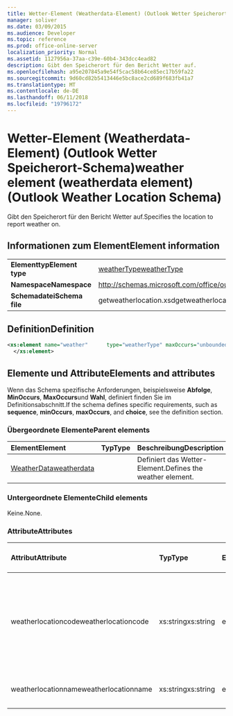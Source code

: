 ```yaml
---
title: Wetter-Element (Weatherdata-Element) (Outlook Wetter Speicherort-Schema)
manager: soliver
ms.date: 03/09/2015
ms.audience: Developer
ms.topic: reference
ms.prod: office-online-server
localization_priority: Normal
ms.assetid: 1127956a-37aa-c39e-60b4-343dcc4ead82
description: Gibt den Speicherort für den Bericht Wetter auf.
ms.openlocfilehash: a95e207845a9e54f5cac58b64ce85ec17b59fa22
ms.sourcegitcommit: 9d60cd82b5413446e5bc8ace2cd689f683fb41a7
ms.translationtype: MT
ms.contentlocale: de-DE
ms.lasthandoff: 06/11/2018
ms.locfileid: "19796172"
---
```

# <a name="weather-element-weatherdata-element-outlook-weather-location-schema"></a><span data-ttu-id="67d76-103">Wetter-Element (Weatherdata-Element) (Outlook Wetter Speicherort-Schema)</span><span class="sxs-lookup"><span data-stu-id="67d76-103">weather element (weatherdata element) (Outlook Weather Location Schema)</span></span>

<span data-ttu-id="67d76-104">Gibt den Speicherort für den Bericht Wetter auf.</span><span class="sxs-lookup"><span data-stu-id="67d76-104">Specifies the location to report weather on.</span></span>
  
## <a name="element-information"></a><span data-ttu-id="67d76-105">Informationen zum Element</span><span class="sxs-lookup"><span data-stu-id="67d76-105">Element information</span></span>

|||
|:-----|:-----|
|<span data-ttu-id="67d76-106">**Elementtyp**</span><span class="sxs-lookup"><span data-stu-id="67d76-106">**Element type**</span></span> <br/> |[<span data-ttu-id="67d76-107">weatherType</span><span class="sxs-lookup"><span data-stu-id="67d76-107">weatherType</span></span>](weathertype-complextype-outlook-weather-location-schema.md) <br/> |
|<span data-ttu-id="67d76-108">**Namespace**</span><span class="sxs-lookup"><span data-stu-id="67d76-108">**Namespace**</span></span> <br/> |http://schemas.microsoft.com/office/outlook/15/getweatherlocation.xsd  <br/> |
|<span data-ttu-id="67d76-109">**Schemadatei**</span><span class="sxs-lookup"><span data-stu-id="67d76-109">**Schema file**</span></span> <br/> |<span data-ttu-id="67d76-110">getweatherlocation.xsd</span><span class="sxs-lookup"><span data-stu-id="67d76-110">getweatherlocation.xsd</span></span>  <br/> |
   
## <a name="definition"></a><span data-ttu-id="67d76-111">Definition</span><span class="sxs-lookup"><span data-stu-id="67d76-111">Definition</span></span>

```XML
<xs:element name="weather"      type="weatherType" maxOccurs="unbounded"    >
  </xs:element>  

```

## <a name="elements-and-attributes"></a><span data-ttu-id="67d76-112">Elemente und Attribute</span><span class="sxs-lookup"><span data-stu-id="67d76-112">Elements and attributes</span></span>

<span data-ttu-id="67d76-113">Wenn das Schema spezifische Anforderungen, beispielsweise **Abfolge**, **MinOccurs**, **MaxOccurs**und **Wahl**, definiert finden Sie im Definitionsabschnitt.</span><span class="sxs-lookup"><span data-stu-id="67d76-113">If the schema defines specific requirements, such as **sequence**, **minOccurs**, **maxOccurs**, and **choice**, see the definition section.</span></span> 
  
### <a name="parent-elements"></a><span data-ttu-id="67d76-114">Übergeordnete Elemente</span><span class="sxs-lookup"><span data-stu-id="67d76-114">Parent elements</span></span>

|<span data-ttu-id="67d76-115">**Element**</span><span class="sxs-lookup"><span data-stu-id="67d76-115">**Element**</span></span>|<span data-ttu-id="67d76-116">**Typ**</span><span class="sxs-lookup"><span data-stu-id="67d76-116">**Type**</span></span>|<span data-ttu-id="67d76-117">**Beschreibung**</span><span class="sxs-lookup"><span data-stu-id="67d76-117">**Description**</span></span>|
|:-----|:-----|:-----|
|[<span data-ttu-id="67d76-118">WeatherData</span><span class="sxs-lookup"><span data-stu-id="67d76-118">weatherdata</span></span>](weatherdata-element-outlook-weather-location-schema.md) <br/> ||<span data-ttu-id="67d76-119">Definiert das Wetter-Element.</span><span class="sxs-lookup"><span data-stu-id="67d76-119">Defines the weather element.</span></span>  <br/> |
   
### <a name="child-elements"></a><span data-ttu-id="67d76-120">Untergeordnete Elemente</span><span class="sxs-lookup"><span data-stu-id="67d76-120">Child elements</span></span>

<span data-ttu-id="67d76-121">Keine.</span><span class="sxs-lookup"><span data-stu-id="67d76-121">None.</span></span>
  
### <a name="attributes"></a><span data-ttu-id="67d76-122">Attribute</span><span class="sxs-lookup"><span data-stu-id="67d76-122">Attributes</span></span>

|<span data-ttu-id="67d76-123">**Attribut**</span><span class="sxs-lookup"><span data-stu-id="67d76-123">**Attribute**</span></span>|<span data-ttu-id="67d76-124">**Typ**</span><span class="sxs-lookup"><span data-stu-id="67d76-124">**Type**</span></span>|<span data-ttu-id="67d76-125">**Erforderlich**</span><span class="sxs-lookup"><span data-stu-id="67d76-125">**Required**</span></span>|<span data-ttu-id="67d76-126">**Beschreibung**</span><span class="sxs-lookup"><span data-stu-id="67d76-126">**Description**</span></span>|<span data-ttu-id="67d76-127">**Mögliche Werte**</span><span class="sxs-lookup"><span data-stu-id="67d76-127">**Possible values**</span></span>|
|:-----|:-----|:-----|:-----|:-----|
|<span data-ttu-id="67d76-128">weatherlocationcode</span><span class="sxs-lookup"><span data-stu-id="67d76-128">weatherlocationcode</span></span>  <br/> |<span data-ttu-id="67d76-129">xs:string</span><span class="sxs-lookup"><span data-stu-id="67d76-129">xs:string</span></span>  <br/> |<span data-ttu-id="67d76-130">erforderlich</span><span class="sxs-lookup"><span data-stu-id="67d76-130">required</span></span>  <br/> |<span data-ttu-id="67d76-131">Gibt einen Code, der den Speicherort zum unterscheiden von mehreren Standorten mit dem gleichen Namen zugeordnet ist.</span><span class="sxs-lookup"><span data-stu-id="67d76-131">Specifies a code that is associated with the location to distinguish multiple locations with the same name.</span></span>  <br/> |<span data-ttu-id="67d76-132">Ein Wert, der den Typ xs:</span><span class="sxs-lookup"><span data-stu-id="67d76-132">A value of the type xs:string</span></span>  <br/> |
|<span data-ttu-id="67d76-133">weatherlocationname</span><span class="sxs-lookup"><span data-stu-id="67d76-133">weatherlocationname</span></span>  <br/> |<span data-ttu-id="67d76-134">xs:string</span><span class="sxs-lookup"><span data-stu-id="67d76-134">xs:string</span></span>  <br/> |<span data-ttu-id="67d76-135">erforderlich</span><span class="sxs-lookup"><span data-stu-id="67d76-135">required</span></span>  <br/> |<span data-ttu-id="67d76-136">Gibt den Namen des Speicherorts.</span><span class="sxs-lookup"><span data-stu-id="67d76-136">Specifies the name of the location.</span></span>  <br/> |<span data-ttu-id="67d76-137">Ein Wert, der den Typ xs:</span><span class="sxs-lookup"><span data-stu-id="67d76-137">A value of the type xs:string</span></span>  <br/> |
   

